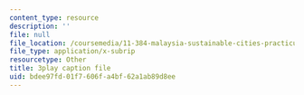 ```yaml
---
content_type: resource
description: ''
file: null
file_location: /coursemedia/11-384-malaysia-sustainable-cities-practicum-spring-2018/bdee97fd01f7606fa4bf62a1ab89d8ee_WFbNs3fZJAo.srt
file_type: application/x-subrip
resourcetype: Other
title: 3play caption file
uid: bdee97fd-01f7-606f-a4bf-62a1ab89d8ee
---
```

